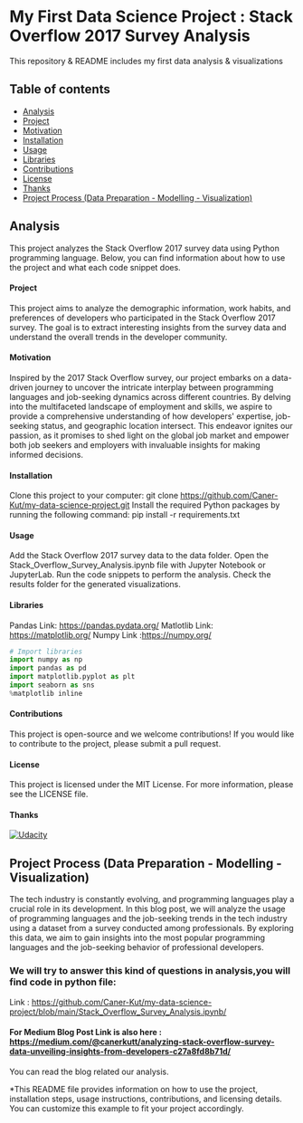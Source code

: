 # My First Data Science Project : Stack Overflow 2017 Survey Analysis
This repository & README includes my first data analysis &amp; visualizations

## Table of contents

- [Analysis](#Analysis)
- [Project](#Project)
- [Motivation](#Motivation)
- [Installation](#Installation)
- [Usage](#usage)
- [Libraries](#libraries)
- [Contributions](#contributions)
- [License](#license)
- [Thanks](#thanks)
- [Project Process (Data Preparation - Modelling - Visualization)](#Projectprocess)

## Analysis
This project analyzes the Stack Overflow 2017 survey data using Python programming language. Below, you can find information about how to use the project and what each code snippet does.

#### Project
This project aims to analyze the demographic information, work habits, and preferences of developers who participated in the Stack Overflow 2017 survey. 
The goal is to extract interesting insights from the survey data and understand the overall trends in the developer community.

#### Motivation
Inspired by the 2017 Stack Overflow survey, our project embarks on a data-driven journey to uncover the intricate interplay between programming languages and job-seeking dynamics across different countries. By delving into the multifaceted landscape of employment and skills, we aspire to provide a comprehensive understanding of how developers' expertise, job-seeking status, and geographic location intersect. This endeavor ignites our passion, as it promises to shed light on the global job market and empower both job seekers and employers with invaluable insights for making informed decisions.

#### Installation
Clone this project to your computer: git clone https://github.com/Caner-Kut/my-data-science-project.git
Install the required Python packages by running the following command: pip install -r requirements.txt
#### Usage
Add the Stack Overflow 2017 survey data to the data folder.
Open the Stack_Overflow_Survey_Analysis.ipynb file with Jupyter Notebook or JupyterLab.
Run the code snippets to perform the analysis.
Check the results folder for the generated visualizations.
#### Libraries
Pandas Link: https://pandas.pydata.org/
Matlotlib Link: https://matplotlib.org/
Numpy Link :https://numpy.org/

```python
# Import libraries
import numpy as np
import pandas as pd
import matplotlib.pyplot as plt
import seaborn as sns
%matplotlib inline
```
#### Contributions
This project is open-source and we welcome contributions! If you would like to contribute to the project, please submit a pull request.
#### License
This project is licensed under the MIT License. For more information, please see the LICENSE file.
#### Thanks
[![Udacity](https://cdn.iconscout.com/icon/free/png-256/free-udacity-1-282901.png?f=webp)](https://cdn.iconscout.com/icon/free/png-256/free-udacity-1-282901.png?f=webp)

## Project Process (Data Preparation - Modelling - Visualization)

The tech industry is constantly evolving, and programming languages play a crucial role in its development. In this blog post, we will analyze the usage of programming languages and the job-seeking trends in the tech industry using a dataset from a survey conducted among professionals. By exploring this data, we aim to gain insights into the most popular programming languages and the job-seeking behavior of professional developers.

### We will try to answer this kind of questions in analysis,you will find code in python file:
Link : https://github.com/Caner-Kut/my-data-science-project/blob/main/Stack_Overflow_Survey_Analysis.ipynb/


 #### For Medium Blog Post Link is also here  : https://medium.com/@canerkutt/analyzing-stack-overflow-survey-data-unveiling-insights-from-developers-c27a8fd8b71d/ 

You can read the blog related our analysis.

*This README file provides information on how to use the project, installation steps, usage instructions, contributions, and licensing details. You can customize this example to fit your project accordingly.

